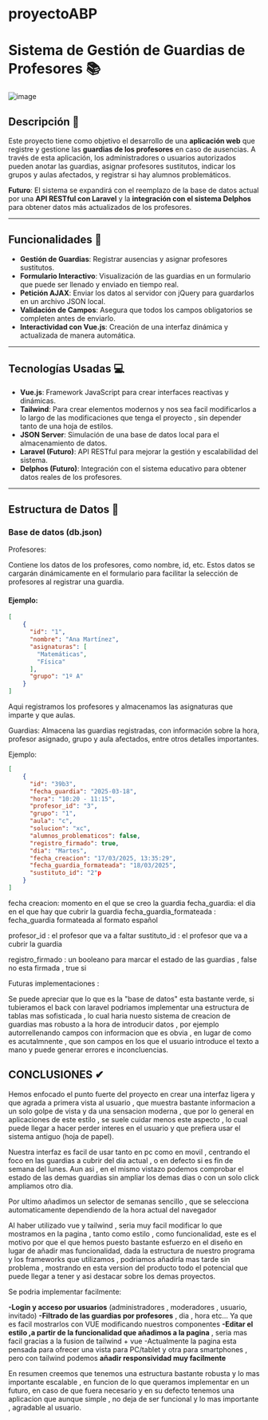 # proyectoABP


# Sistema de Gestión de Guardias de Profesores 📚

![image](https://github.com/user-attachments/assets/3f71b574-02c9-44df-a3d9-64f9c9d126d4)


## Descripción 📝

Este proyecto tiene como objetivo el desarrollo de una **aplicación web** que registre y gestione las **guardias de los profesores** en caso de ausencias. A través de esta aplicación, los administradores o usuarios autorizados pueden anotar las guardias, asignar profesores sustitutos, indicar los grupos y aulas afectados, y registrar si hay alumnos problemáticos.

**Futuro**: El sistema se expandirá con el reemplazo de la base de datos actual por una **API RESTful con Laravel** y la **integración con el sistema Delphos** para obtener datos más actualizados de los profesores.

---

## Funcionalidades 🔧

- **Gestión de Guardias**: Registrar ausencias y asignar profesores sustitutos.
- **Formulario Interactivo**: Visualización de las guardias en un formulario que puede ser llenado y enviado en tiempo real.
- **Petición AJAX**: Enviar los datos al servidor con jQuery para guardarlos en un archivo JSON local.
- **Validación de Campos**: Asegura que todos los campos obligatorios se completen antes de enviarlo.
- **Interactividad con Vue.js**: Creación de una interfaz dinámica y actualizada de manera automática.

---

## Tecnologías Usadas 💻

- **Vue.js**: Framework JavaScript para crear interfaces reactivas y dinámicas.
- **Tailwind**: Para crear elementos modernos y nos sea facil modificarlos a lo largo de las modificaciones que tenga el proyecto , sin depender tanto de una hoja de estilos.
- **JSON Server**: Simulación de una base de datos local para el almacenamiento de datos.
- **Laravel (Futuro)**: API RESTful para mejorar la gestión y escalabilidad del sistema.
- **Delphos (Futuro)**: Integración con el sistema educativo para obtener datos reales de los profesores.

---

## Estructura de Datos 📂

### **Base de datos (db.json)**

Profesores:

Contiene los datos de los profesores, como nombre, id, etc. Estos datos se cargarán dinámicamente en el formulario para facilitar la selección de profesores al registrar una guardia.

#### Ejemplo:
```json
[
    {
      "id": "1",
      "nombre": "Ana Martínez",
      "asignaturas": [
        "Matemáticas",
        "Física"
      ],
      "grupo": "1º A"
    }
]
```
Aqui registramos los profesores y almacenamos las asignaturas que imparte y que aulas.


Guardias:
Almacena las guardias registradas, con información sobre la hora, profesor asignado, grupo y aula afectados, entre otros detalles importantes.

Ejemplo:
```json
[
    {
      "id": "39b3",
      "fecha_guardia": "2025-03-18",
      "hora": "10:20 - 11:15",
      "profesor_id": "3",
      "grupo": "1",
      "aula": "c",
      "solucion": "xc",
      "alumnos_problematicos": false,
      "registro_firmado": true,
      "dia": "Martes",
      "fecha_creacion": "17/03/2025, 13:35:29",
      "fecha_guardia_formateada": "18/03/2025",
      "sustituto_id": "2"p
    }
]
```

fecha creacion: momento en el que se creo la guardia
fecha_guardia: el dia en el que hay que cubrir la guardia
fecha_guardia_formateada : fecha_guardia formateada al formato español

profesor_id : el profesor que va a faltar
sustituto_id : el profesor que va a cubrir la guardia

registro_firmado : un booleano para marcar el estado de las guardias , false no esta firmada , true si


Futuras implementaciones :

Se puede apreciar que lo que es la "base de datos" esta bastante verde,
si tubieramos el back con laravel podriamos implementar una estructura de tablas
mas sofisticada , lo cual haria nuesto sistema de creacion de guardias mas robusto 
a la hora de introducir datos , por ejemplo autorrellenando campos con informacion que es obvia
, en lugar de como es acutalmnente , que son campos en los que el usuario introduce el texto a mano
y puede generar errores e inconcluencias.

## CONCLUSIONES ✔

Hemos enfocado el punto fuerte del proyecto en crear una interfaz ligera y que agrada a primera vista al usuario
, que muestra bastante informacion a un solo golpe de vista y da una sensacion moderna , que por lo general 
en aplicaciones de este estilo , se suele cuidar menos este aspecto , lo cual puede llegar a hacer perder interes 
en el usuario y que prefiera usar el sistema antiguo (hoja de papel). 

Nuestra interfaz es facil de usar tanto en pc como en movil , centrando el foco en las guardias a cubrir del dia actual , o en defecto si es fin de semana
del lunes. Aun asi , en el mismo vistazo podemos comprobar el estado de las demas guardias sin ampliar los demas dias o con un solo click ampliamos otro dia. 

Por ultimo añadimos un selector de semanas sencillo , que se selecciona automaticamente dependiendo de la hora actual del navegador 



Al haber utilizado vue y tailwind , seria muy facil modificar lo que mostramos en la pagina , tanto como estilo , como funcionalidad, 
este es el motivo por que el que hemos puesto bastante esfuerzo en el diseño en lugar de añadir mas funcionalidad, dada la estructura de nuestro programa 
y los frameworks que utilizamos , podriamos añadirla mas tarde sin problema , mostrando en esta version del producto todo el potencial que puede llegar a tener 
y asi destacar sobre los demas proyectos.

Se podria implementar facilmente:

**-Login y acceso por usuarios** (administradores , moderadores , usuario, invitado)
**-Filtrado de las guardias por profesores** , dia , hora etc... Ya que es facil mostrarlos con VUE modificando nuestros componentes
**-Editar el estilo ,a partir de la funcionalidad que añadimos a la pagina** , seria mas facil gracias a la fusion de tailwind + vue
-Actualmente la pagina esta pensada para ofrecer una vista para PC/tablet y otra para smartphones , pero con tailwind podemos **añadir responsividad muy facilmente**

En resumen creemos que tenemos una estructura bastante robusta y lo mas importante escalable , en funcion de lo que queramos implementar en un futuro, en caso de que fuera necesario y 
en su defecto tenemos una aplicacion que aunque simple , no deja de ser funcional y lo mas importante , agradable al usuario.





